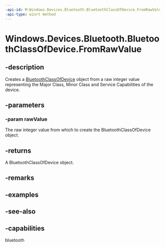 ```yaml
---
-api-id: M:Windows.Devices.Bluetooth.BluetoothClassOfDevice.FromRawValue(System.UInt32)
-api-type: winrt method
---
```


<!-- Method syntax
public Windows.Devices.Bluetooth.BluetoothClassOfDevice FromRawValue(System.UInt32 rawValue)
-->

# Windows.Devices.Bluetooth.BluetoothClassOfDevice.FromRawValue

## -description
Creates a [BluetoothClassOfDevice](bluetoothclassofdevice.md) object from a raw integer value representing the Major Class, Minor Class and Service Capabilities of the device.

## -parameters
### -param rawValue
The raw integer value from which to create the BluetoothClassOfDevice object.

## -returns
A BluetoothClassOfDevice object.

## -remarks

## -examples

## -see-also


## -capabilities
bluetooth